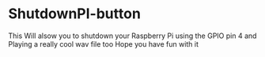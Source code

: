 ShutdownPI-button
=================

This Will alsow you to shutdown your Raspberry Pi using the GPIO pin 4 and Playing a really cool wav file too 
Hope you have fun with it 
